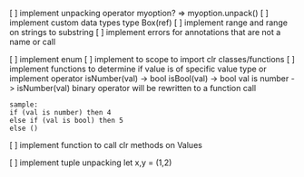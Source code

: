 [ ] implement unpacking operator
    myoption? => myoption.unpack() 
[ ] implement custom data types
type Box(ref)
[ ] implement range and range on strings to substring
[ ] implement errors for annotations that are not a name or call

[ ] implement enum
[ ] implement to scope to import clr classes/functions
[ ] implement functions to determine if value is of specific value type or implement operator
    isNumber(val) -> bool
    isBool(val) -> bool
    val is number -> isNumber(val)
    binary operator will be rewritten to a function call

    sample:
    if (val is number) then 4
    else if (val is bool) then 5
    else ()

[ ] implement function to call clr methods on Values

[ ] implement tuple unpacking
let x,y = (1,2)
